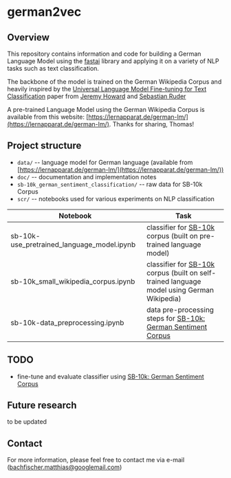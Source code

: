 # german2vec

## Overview

This repository contains information and code for building a German Language Model using the [fastai](https://github.com/fastai/fastai) library and applying it on a variety of NLP tasks such as text classification.

The backbone of the model is trained on the German Wikipedia Corpus and heavily inspired by the [Universal Language Model Fine-tuning for Text Classification](https://arxiv.org/abs/1801.06146) paper from [Jeremy Howard](https://twitter.com/jeremyphoward) and [Sebastian Ruder](https://twitter.com/seb_ruder)
    
A pre-trained Language Model using the German Wikipedia Corpus is available from this website: [https://lernapparat.de/german-lm/](https://lernapparat.de/german-lm/). Thanks for sharing, Thomas!

## Project structure

* `data/` -- language model for German language (available from [https://lernapparat.de/german-lm/](https://lernapparat.de/german-lm/))
* `doc/` -- documentation and implementation notes
* `sb-10k_german_sentiment_classification/` -- raw data for SB-10k Corpus
* `scr/` -- notebooks used for various experiments on NLP classification

| Notebook | Task | 
| ------------- |-------------| 
| sb-10k-use_pretrained_language_model.ipynb | classifier for [SB-10k]((https://www.spinningbytes.com/resources/germansentiment/)) corpus (built on pre-trained language model) | 
| sb-10k_small_wikipedia_corpus.ipynb| classifier for [SB-10k]((https://www.spinningbytes.com/resources/germansentiment/)) corpus (built on self-trained language model using German Wikipedia)  |   
| sb-10k-data_preprocessing.ipynb | data pre-processing steps for [SB-10k: German Sentiment Corpus](https://www.spinningbytes.com/resources/germansentiment/)       |   



## TODO
- fine-tune and evaluate classifier using [SB-10k: German Sentiment Corpus](https://www.spinningbytes.com/resources/germansentiment/)

## Future research
to be updated

## Contact

For more information, please feel free to contact me via e-mail (bachfischer.matthias@googlemail.com) 
